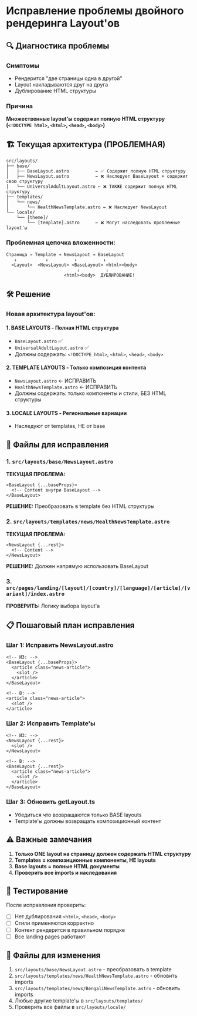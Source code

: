 # Исправление проблемы двойного рендеринга Layout'ов

## 🔍 Диагностика проблемы

### Симптомы

- Рендерится "две страницы одна в другой"
- Layout накладываются друг на друга
- Дублирование HTML структуры

### Причина

**Множественные layout'ы содержат полную HTML структуру (`<!DOCTYPE html>`, `<html>`, `<head>`, `<body>`)**

## 🏗️ Текущая архитектура (ПРОБЛЕМНАЯ)

```
src/layouts/
├── base/
│   ├── BaseLayout.astro          ← ✅ Содержит полную HTML структуру
│   ├── NewsLayout.astro          ← ❌ Наследует BaseLayout + содержит свою структуру
│   └── UniversalAdultLayout.astro ← ❌ ТАКЖЕ содержит полную HTML структуру
├── templates/
│   └── news/
│       └── HealthNewsTemplate.astro ← ❌ Наследует NewsLayout
└── locale/
    └── [theme]/
        └── [template].astro      ← ❌ Могут наследовать проблемные layout'ы
```

### Проблемная цепочка вложенности:

```
Страница → Template → NewsLayout → BaseLayout
   ↓           ↓          ↓          ↓
  <Layout>  <NewsLayout> <BaseLayout> <html><body>
                           ↓          ↓
                      <html><body>  ДУБЛИРОВАНИЕ!
```

## 🛠️ Решение

### Новая архитектура layout'ов:

#### 1. **BASE LAYOUTS** - Полная HTML структура

- `BaseLayout.astro` ✅
- `UniversalAdultLayout.astro` ✅
- Должны содержать: `<!DOCTYPE html>`, `<html>`, `<head>`, `<body>`

#### 2. **TEMPLATE LAYOUTS** - Только композиция контента

- `NewsLayout.astro` ← ИСПРАВИТЬ
- `HealthNewsTemplate.astro` ← ИСПРАВИТЬ
- Должны содержать: только компоненты и стили, БЕЗ HTML структуры

#### 3. **LOCALE LAYOUTS** - Региональные вариации

- Наследуют от templates, НЕ от base

## 🔧 Файлы для исправления

### 1. `src/layouts/base/NewsLayout.astro`

**ТЕКУЩАЯ ПРОБЛЕМА:**

```astro
<BaseLayout {...baseProps}>
  <!-- Content внутри BaseLayout -->
</BaseLayout>
```

**РЕШЕНИЕ:** Преобразовать в template без HTML структуры

### 2. `src/layouts/templates/news/HealthNewsTemplate.astro`

**ТЕКУЩАЯ ПРОБЛЕМА:**

```astro
<NewsLayout {...rest}>
  <!-- Content -->
</NewsLayout>
```

**РЕШЕНИЕ:** Должен напрямую использовать BaseLayout

### 3. `src/pages/landing/[layout]/[country]/[language]/[article]/[variant]/index.astro`

**ПРОВЕРИТЬ:** Логику выбора layout'а

## 📋 Пошаговый план исправления

### Шаг 1: Исправить NewsLayout.astro

```astro
<!-- ИЗ: -->
<BaseLayout {...baseProps}>
  <article class="news-article">
    <slot />
  </article>
</BaseLayout>

<!-- В: -->
<article class="news-article">
  <slot />
</article>
```

### Шаг 2: Исправить Template'ы

```astro
<!-- ИЗ: -->
<NewsLayout {...rest}>
  <slot />
</NewsLayout>

<!-- В: -->
<BaseLayout {...rest}>
  <article class="news-article">
    <slot />
  </article>
</BaseLayout>
```

### Шаг 3: Обновить getLayout.ts

- Убедиться что возвращаются только BASE layouts
- Template'ы должны возвращать композиционный контент

## ⚠️ Важные замечания

1. **Только ONE layout на страницу должен содержать HTML структуру**
2. **Templates = композиционные компоненты, НЕ layouts**
3. **Base layouts = полные HTML документы**
4. **Проверить все imports и наследования**

## 🧪 Тестирование

После исправления проверить:

- [ ] Нет дублирования `<html>`, `<head>`, `<body>`
- [ ] Стили применяются корректно
- [ ] Контент рендерится в правильном порядке
- [ ] Все landing pages работают

## 📁 Файлы для изменения

1. `src/layouts/base/NewsLayout.astro` - преобразовать в template
2. `src/layouts/templates/news/HealthNewsTemplate.astro` - обновить imports
3. `src/layouts/templates/news/BengaliNewsTemplate.astro` - обновить imports
4. Любые другие template'ы в `src/layouts/templates/`
5. Проверить все файлы в `src/layouts/locale/`
